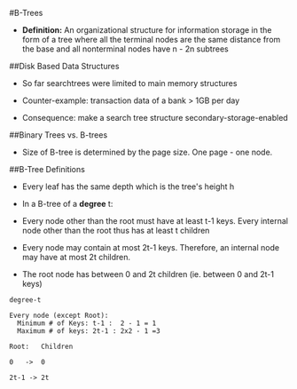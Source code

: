 #B-Trees

- **Definition:** An organizational structure for information storage in the form of a tree where all the terminal nodes are the
same distance from the base and all nonterminal nodes have n - 2n subtrees

##Disk Based Data Structures

- So far searchtrees were limited to main memory structures

- Counter-example: transaction data of a bank > 1GB per day

- Consequence: make a search tree structure secondary-storage-enabled

##Binary Trees vs. B-trees

- Size of B-tree is determined by the page size. One page - one node.

##B-Tree Definitions

- Every leaf has the same depth which is the tree's height h

- In a B-tree of a **degree** t:

- Every node other than the root must have at least t-1 keys. Every internal node other than the root thus has at least t children

- Every node may contain at most 2t-1 keys. Therefore, an internal node may have at most 2t children.

- The root node has between 0 and 2t children (ie. between 0 and 2t-1 keys)

```
degree-t

Every node (except Root):
  Minimum # of Keys: t-1 :  2 - 1 = 1
  Maximum # of keys: 2t-1 : 2x2 - 1 =3

Root:   Children

0   ->  0

2t-1 -> 2t
```


